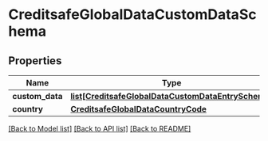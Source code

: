 # CreditsafeGlobalDataCustomDataSchema

## Properties
Name | Type | Description | Notes
------------ | ------------- | ------------- | -------------
**custom_data** | [**list[CreditsafeGlobalDataCustomDataEntrySchema]**](CreditsafeGlobalDataCustomDataEntrySchema.md) |  | [optional] 
**country** | [**CreditsafeGlobalDataCountryCode**](CreditsafeGlobalDataCountryCode.md) |  | [optional] 

[[Back to Model list]](../README.md#documentation-for-models) [[Back to API list]](../README.md#documentation-for-api-endpoints) [[Back to README]](../README.md)

